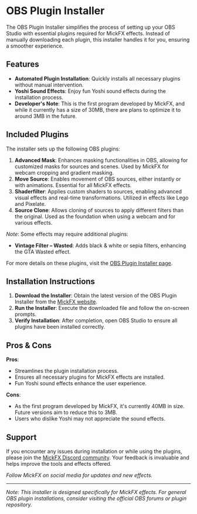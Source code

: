# OBS Plugin Installer

The OBS Plugin Installer simplifies the process of setting up your OBS Studio with essential plugins required for MickFX effects. Instead of manually downloading each plugin, this installer handles it for you, ensuring a smoother experience.

## Features

- **Automated Plugin Installation**: Quickly installs all necessary plugins without manual intervention.
- **Yoshi Sound Effects**: Enjoy fun Yoshi sound effects during the installation process.
- **Developer's Note**: This is the first program developed by MickFX, and while it currently has a size of 30MB, there are plans to optimize it to around 3MB in the future.

## Included Plugins

The installer sets up the following OBS plugins:

1. **Advanced Mask**: Enhances masking functionalities in OBS, allowing for customized masks for sources and scenes. Used by MickFX for webcam cropping and gradient masking.
2. **Move Source**: Enables movement of OBS sources, either instantly or with animations. Essential for all MickFX effects.
3. **Shaderfilter**: Applies custom shaders to sources, enabling advanced visual effects and real-time transformations. Utilized in effects like Lego and Pixelate.
4. **Source Clone**: Allows cloning of sources to apply different filters than the original. Used as the foundation when using a webcam and for various effects.

*Note*: Some effects may require additional plugins:

- **Vintage Filter – Wasted**: Adds black & white or sepia filters, enhancing the GTA Wasted effect.

For more details on these plugins, visit the [OBS Plugin Installer page](https://mickfx.com/plugin-installer/).

## Installation Instructions

1. **Download the Installer**: Obtain the latest version of the OBS Plugin Installer from the [MickFX website](https://mickfx.com/plugin-installer/).
2. **Run the Installer**: Execute the downloaded file and follow the on-screen prompts.
3. **Verify Installation**: After completion, open OBS Studio to ensure all plugins have been installed correctly.

## Pros & Cons

**Pros**:

- Streamlines the plugin installation process.
- Ensures all necessary plugins for MickFX effects are installed.
- Fun Yoshi sound effects enhance the user experience.

**Cons**:

- As the first program developed by MickFX, it's currently 40MB in size. Future versions aim to reduce this to 3MB.
- Users who dislike Yoshi may not appreciate the sound effects.

## Support

If you encounter any issues during installation or while using the plugins, please join the [MickFX Discord community](https://discord.gg/m3pmBhDnts). Your feedback is invaluable and helps improve the tools and effects offered.

*Follow MickFX on social media for updates and new effects.*

---

*Note: This installer is designed specifically for MickFX effects. For general OBS plugin installations, consider visiting the official OBS forums or plugin repository.*

